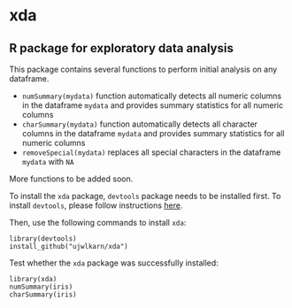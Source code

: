 # xda
R package for exploratory data analysis
---------------------------------------

This package contains several functions to perform initial analysis on any dataframe. 

- `numSummary(mydata)` function automatically detects all numeric columns in the dataframe `mydata` and provides summary statistics for all numeric columns
- `charSummary(mydata)` function automatically detects all character columns in the dataframe `mydata` and provides summary statistics for all numeric columns
- `removeSpecial(mydata)` replaces all special characters in the dataframe `mydata` with `NA` 

More functions to be added soon.

To install the `xda` package, `devtools` package needs to be installed first. To install `devtools`, please follow instructions [here](https://github.com/hadley/devtools).

Then, use the following commands to install `xda`:

```
library(devtools)
install_github("ujwlkarn/xda")
```

Test whether the `xda` package was successfully installed:
```
library(xda)
numSummary(iris)
charSummary(iris)
```
